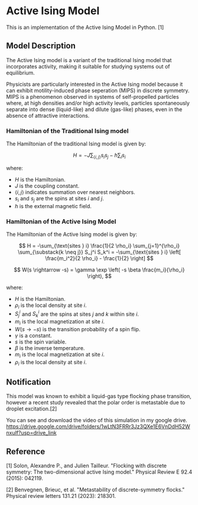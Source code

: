 # Active Ising Model
This is an implementation of the Active Ising Model in Python. [1]

## Model Description
The Active Ising model is a variant of the traditional Ising model that incorporates activity, making it suitable for studying systems out of equilibrium.


Physicists are particularly interested in the Active Ising model because it can exhibit motility-induced phase seperation (MIPS) in discrete symmetry. MIPS is a phenomenon observed in systems of self-propelled particles where, at high densities and/or high activity levels, particles spontaneously separate into dense (liquid-like) and dilute (gas-like) phases, even in the absence of attractive interactions. 


### Hamiltonian of the Traditional Ising model

The Hamiltonian of the traditional Ising model is given by:

$$
H = -J \sum_{\langle i,j \rangle} s_i s_j - h \sum_i s_i
$$

where:
- $H$ is the Hamiltonian.
- $J$ is the coupling constant.
- $\langle i,j \rangle$ indicates summation over nearest neighbors.
- $s_i$ and $s_j$ are the spins at sites $i$ and $j$.
- $h$ is the external magnetic field.

### Hamiltonian of the Active Ising Model

The Hamiltonian of the Active Ising model is given by:

$$
H = -\sum_{\text{sites } i} \frac{1}{2 \rho_i} \sum_{j=1}^{\rho_i} \sum_{\substack{k \neq j}} S_j^i S_k^i = -\sum_{\text{sites } i} \left[ \frac{m_i^2}{2 \rho_i} - \frac{1}{2} \right]
$$

$$
W(s \rightarrow -s) = \gamma \exp \left( -s \beta \frac{m_i}{\rho_i} \right),
$$

where:
- $H$ is the Hamiltonian.
- $\rho_i$ is the local density at site $i$.
- $S_j^i$ and $S_k^i$ are the spins at sites $j$ and $k$ within site $i$.
- $m_i$ is the local magnetization at site $i$.
- $W(s \rightarrow -s)$ is the transition probability of a spin flip.
- $\gamma$ is a constant.
- $s$ is the spin variable.
- $\beta$ is the inverse temperature.
- $m_i$ is the local magnetization at site $i$.
- $\rho_i$ is the local density at site $i$.


## Notification
This model was known to exhibit a liquid-gas type flocking phase transition, however a recent study revealed that the polar order is metastable due to droplet excitation.[2]

You can see and download the video of this simulation in my google drive.
https://drive.google.com/drive/folders/1wLtN3FRRr3Jz3QXe1E6VnDdH52Wnxulf?usp=drive_link

## Reference

[1] Solon, Alexandre P., and Julien Tailleur. "Flocking with discrete symmetry: The two-dimensional active Ising model." Physical Review E 92.4 (2015): 042119.


[2] Benvegnen, Brieuc, et al. "Metastability of discrete-symmetry flocks." Physical review letters 131.21 (2023): 218301.


